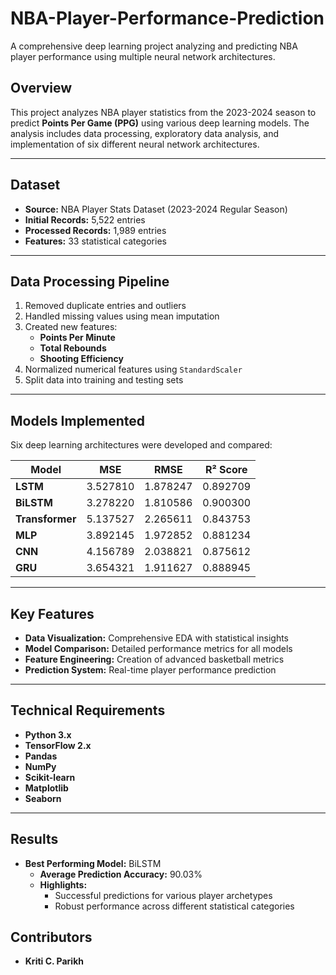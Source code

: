 # NBA-Player-Performance-Prediction

A comprehensive deep learning project analyzing and predicting NBA player performance using multiple neural network architectures.

## Overview
This project analyzes NBA player statistics from the 2023-2024 season to predict **Points Per Game (PPG)** using various deep learning models. The analysis includes data processing, exploratory data analysis, and implementation of six different neural network architectures.

---

## Dataset
- **Source:** NBA Player Stats Dataset (2023-2024 Regular Season)
- **Initial Records:** 5,522 entries
- **Processed Records:** 1,989 entries
- **Features:** 33 statistical categories

---

## Data Processing Pipeline
1. Removed duplicate entries and outliers
2. Handled missing values using mean imputation
3. Created new features:
   - **Points Per Minute**
   - **Total Rebounds**
   - **Shooting Efficiency**
4. Normalized numerical features using `StandardScaler`
5. Split data into training and testing sets

---

## Models Implemented
Six deep learning architectures were developed and compared:

| Model       | MSE       | RMSE      | R² Score  |
|-------------|-----------|-----------|-----------|
| **LSTM**    | 3.527810  | 1.878247  | 0.892709  |
| **BiLSTM**  | 3.278220  | 1.810586  | 0.900300  |
| **Transformer** | 5.137527  | 2.265611  | 0.843753  |
| **MLP**     | 3.892145  | 1.972852  | 0.881234  |
| **CNN**     | 4.156789  | 2.038821  | 0.875612  |
| **GRU**     | 3.654321  | 1.911627  | 0.888945  |

---

## Key Features
- **Data Visualization:** Comprehensive EDA with statistical insights
- **Model Comparison:** Detailed performance metrics for all models
- **Feature Engineering:** Creation of advanced basketball metrics
- **Prediction System:** Real-time player performance prediction

---

## Technical Requirements
- **Python 3.x**
- **TensorFlow 2.x**
- **Pandas**
- **NumPy**
- **Scikit-learn**
- **Matplotlib**
- **Seaborn**

---

## Results
- **Best Performing Model:** BiLSTM
  - **Average Prediction Accuracy:** 90.03%
  - **Highlights:**
    - Successful predictions for various player archetypes
    - Robust performance across different statistical categories

## Contributors
- **Kriti C. Parikh**
